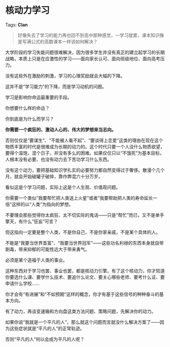 # 核动力学习

Tags: **Clan**

> 好像失去了学习的能力再也回不到高中那种感觉，一学习就累，课本知识像是写满公式的高数课本一样该如何解决？



大学阶段的学习失能问题很难解决，因为很多学生并没有真正的建立起学习的长期战略，本质上只是在应激性的学习——面向家长认可、面向班级地位、面向高考压力。

没有这些外在激励的刺激，学习的心理奖励就会大幅的下降。

这并不是“学习能力”的下降，而是学习动机的问题。

学习是影响你命运最重要的手段。

你想要什么样的命运？

你到底是为什么而学习？

**你需要一个疯狂的、激动人心的、伟大的梦想来当志向。**

否则仅仅是“要谋生”、“不能被人看不起”、“要谈得上恋爱”这类的理由在现在这个物质丰富的时代是很难成为长期的动力的。这个时代只要一个人没什么物质欲望，要得个温饱，混个日子，并没有多么的困难。如果仅仅只以“不饿死”为基本目标，人根本没有必要、也没有动力去下苦功学习什么东西。

没有这个动力，要把基础知识学扎实的必要努力都自然变得过于奢侈。散漫个几个月，就会开始破罐子破摔，靠作弊混六十分万岁。

看似这是个学习问题，实际上这是个人生观、价值观问题。

你需要一个类似“我要帮忙把人类送上火星”或者“我要帮助把人类的寿命延长一倍”这样的以“人类”为指向的梦想。

不要理会那些觉得你太疯狂、太不切实际的鬼话——只是“帮忙”而已，又不是单手擎天，有什么“狂妄”可言？

但这指向一定要是整个人类，不是你自己，不是你家亲戚，不是某个具体的人。

不能是“我要当世界首富”、“我要当世界冠军”——这些功名利禄的东西本身就自带剧毒，带来抑郁的可能性远大于带来勇气。

必须是某个造福于人类的事业。

这种东西对于学习也罢、事业也罢，都是核动力引擎。有了这个核动力，你才知道你要选什么课、要学什么技术、要追什么论文、要关心哪些老师、要考什么证、要申请什么学校……

你才会有“有进展”和“不如预期“这样的概念，你才有基于这些信号的种种奋斗的基本方向。

有了动力，再谈变速箱和方向盘这类方法问题、策略问题，先解决你的动力。

如果你说“我就是一个平凡的人”，那么就这个问题而言就没什么解决方案了——因为这些症状就是“平凡的人”的正常轨迹。

否则“平凡的人”何以会成为平凡的人呢？



